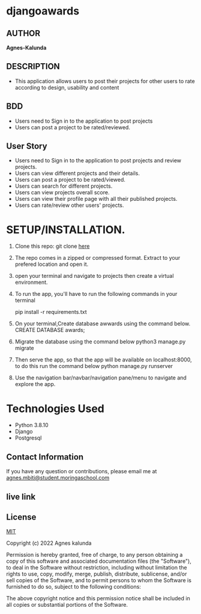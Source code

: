 # djangoawards
## AUTHOR 
**Agnes-Kalunda**
## DESCRIPTION
- This application allows users to post their projects for other users to rate according to design, usability and content 
## BDD 
- Users need to Sign in to the application to post projects 
- Users can post a project to be rated/reviewed.
## User Story
- Users need to Sign in to the application to post projects and review projects.
- Users can view different projects and their details. 
- Users can post a project to be rated/viewed.
- Users can search for different projects.
- Users can view projects overall score. 
- Users can view their profile page with all their published projects. 
- Users can rate/review other users' projects.
# **SETUP/INSTALLATION.**
 
1. Clone this repo: git clone [here](https://github.com/Agnes-Kalunda/djangoawards.git)
2. The repo comes in a zipped or compressed format. Extract to your prefered location and open it.
3. open your terminal and navigate to projects then create a virtual environment.
3. To run the app, you'll have to run the following commands in your terminal
    
    pip install -r requirements.txt
4. On your terminal,Create database awwards using the command below.
       CREATE DATABASE awards; 
5. Migrate the database using the command below
       python3 manage.py migrate
6. Then serve the app, so that the app will be available on localhost:8000, to do this run the command below
       python manage.py runserver
7. Use the navigation bar/navbar/navigation pane/menu to navigate and explore the app.
# Technologies Used
* Python 3.8.10
* Django
* Postgresql



## Contact Information   
If you have any question or contributions, please email me at agnes.mbiti@student.moringaschool.com
## live link 

## License
[MIT](https://choosealicense.com/licenses/mit/)


Copyright (c) 2022 Agnes kalunda

Permission is hereby granted, free of charge, to any person obtaining a copy of this software and associated documentation files (the "Software"), to deal in the Software without restriction, including without limitation the rights to use, copy, modify, merge, publish, distribute, sublicense, and/or sell copies of the Software, and to permit persons to whom the Software is furnished to do so, subject to the following conditions:

The above copyright notice and this permission notice shall be included in all copies or substantial portions of the Software.